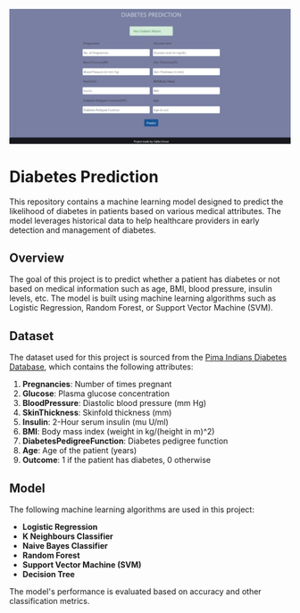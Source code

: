 ![Diabetes Model](diabetes-model.png)
# Diabetes Prediction

This repository contains a machine learning model designed to predict the likelihood of diabetes in patients based on various medical attributes. The model leverages historical data to help healthcare providers in early detection and management of diabetes.

## Overview

The goal of this project is to predict whether a patient has diabetes or not based on medical information such as age, BMI, blood pressure, insulin levels, etc. The model is built using machine learning algorithms such as Logistic Regression, Random Forest, or Support Vector Machine (SVM).

## Dataset

The dataset used for this project is sourced from the [Pima Indians Diabetes Database](https://www.kaggle.com/datasets/uciml/pima-indians-diabetes-database), which contains the following attributes:

1. **Pregnancies**: Number of times pregnant
2. **Glucose**: Plasma glucose concentration
3. **BloodPressure**: Diastolic blood pressure (mm Hg)
4. **SkinThickness**: Skinfold thickness (mm)
5. **Insulin**: 2-Hour serum insulin (mu U/ml)
6. **BMI**: Body mass index (weight in kg/(height in m)^2)
7. **DiabetesPedigreeFunction**: Diabetes pedigree function
8. **Age**: Age of the patient (years)
9. **Outcome**: 1 if the patient has diabetes, 0 otherwise

## Model

The following machine learning algorithms are used in this project:

- **Logistic Regression**
- **K Neighbours Classifier**
- **Naive Bayes Classifier**
- **Random Forest**
- **Support Vector Machine (SVM)**
- **Decision Tree**

The model's performance is evaluated based on accuracy and other classification metrics.
